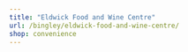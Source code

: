 ```yaml
---
title: "Eldwick Food and Wine Centre"
url: /bingley/eldwick-food-and-wine-centre/
shop: convenience
---
```

